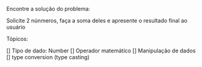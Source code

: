   Encontre a solução do problema:

  Solicite 2 núnmeros, faça a soma deles e apresente o resultado final ao usuário

 Tópicos:

 [] Tipo de dado: Number
 [] Operador matemático
 [] Manipulação de dados
 [] type conversion (type casting)
